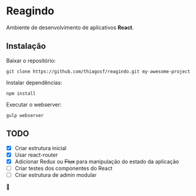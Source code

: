 # Reagindo

Ambiente de desenvolvimento de aplicativos __React__.

## Instalação

Baixar o repositório:

```git clone https://github.com/thiagosf/reagindo.git my-awesome-project```

Instalar dependências:

```npm install```

Executar o webserver:

```gulp webserver```

## TODO

- [x] Criar estrutura inicial
- [x] Usar react-router
- [x] Adicionar Redux ou ~~Flux~~ para manipulação do estado da aplicação
- [ ] Criar testes dos componentes do React
- [ ] Criar estrutura de admin modular

:dash:
